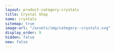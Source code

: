 ```yaml
---
layout: product-category-crystals
title: Crystal Shop
name: crystals
sitemap: true
image-url: "/assets/img/category--crystals.svg"
display_order: 9
hidden: false
new: false
---
```

